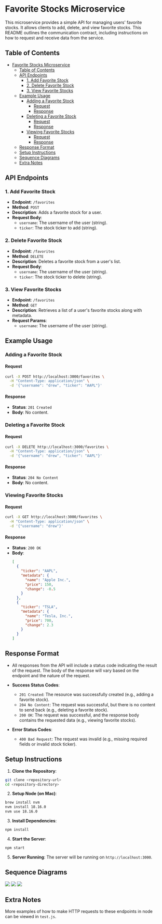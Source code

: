 # Favorite Stocks Microservice

This microservice provides a simple API for managing users' favorite stocks. It allows clients to add, delete, and view favorite stocks. This README outlines the communication contract, including instructions on how to request and receive data from the service.

## Table of Contents

- [Favorite Stocks Microservice](#favorite-stocks-microservice)
  - [Table of Contents](#table-of-contents)
  - [API Endpoints](#api-endpoints)
    - [1. Add Favorite Stock](#1-add-favorite-stock)
    - [2. Delete Favorite Stock](#2-delete-favorite-stock)
    - [3. View Favorite Stocks](#3-view-favorite-stocks)
  - [Example Usage](#example-usage)
    - [Adding a Favorite Stock](#adding-a-favorite-stock)
      - [Request](#request)
      - [Response](#response)
    - [Deleting a Favorite Stock](#deleting-a-favorite-stock)
      - [Request](#request-1)
      - [Response](#response-1)
    - [Viewing Favorite Stocks](#viewing-favorite-stocks)
      - [Request](#request-2)
      - [Response](#response-2)
  - [Response Format](#response-format)
  - [Setup Instructions](#setup-instructions)
  - [Sequence Diagrams](#sequence-diagrams)
  - [Extra Notes](#extra-notes)

## API Endpoints

### 1. Add Favorite Stock

- **Endpoint**: `/favorites`
- **Method**: `POST`
- **Description**: Adds a favorite stock for a user.
- **Request Body**:
  - `username`: The username of the user (string).
  - `ticker`: The stock ticker to add (string).

### 2. Delete Favorite Stock

- **Endpoint**: `/favorites`
- **Method**: `DELETE`
- **Description**: Deletes a favorite stock from a user's list.
- **Request Body**:
  - `username`: The username of the user (string).
  - `ticker`: The stock ticker to delete (string).

### 3. View Favorite Stocks

- **Endpoint**: `/favorites`
- **Method**: `GET`
- **Description**: Retrieves a list of a user's favorite stocks along with metadata.
- **Request Params**:
  - `username`: The username of the user (string).

## Example Usage

### Adding a Favorite Stock

#### Request

```bash
curl -X POST http://localhost:3000/favorites \
  -H "Content-Type: application/json" \
  -d '{"username": "drew", "ticker": "AAPL"}'
```

#### Response

- **Status**: `201 Created`
- **Body**: No content.

### Deleting a Favorite Stock

#### Request

```bash
curl -X DELETE http://localhost:3000/favorites \
  -H "Content-Type: application/json" \
  -d '{"username": "drew", "ticker": "AAPL"}'
```

#### Response

- **Status**: `204 No Content`
- **Body**: No content.

### Viewing Favorite Stocks

#### Request

```bash
curl -X GET http://localhost:3000/favorites \
  -H "Content-Type: application/json" \
  -d '{"username": "drew"}'
```

#### Response

- **Status**: `200 OK`
- **Body**:
  ```json
  [
    {
      "ticker": "AAPL",
      "metadata": {
        "name": "Apple Inc.",
        "price": 150,
        "change": -0.5
      }
    },
    {
      "ticker": "TSLA",
      "metadata": {
        "name": "Tesla, Inc.",
        "price": 700,
        "change": 2.3
      }
    }
  ]
  ```

## Response Format

- All responses from the API will include a status code indicating the result of the request. The body of the response will vary based on the endpoint and the nature of the request.

- **Success Status Codes**:

  - `201 Created`: The resource was successfully created (e.g., adding a favorite stock).
  - `204 No Content`: The request was successful, but there is no content to send back (e.g., deleting a favorite stock).
  - `200 OK`: The request was successful, and the response body contains the requested data (e.g., viewing favorite stocks).

- **Error Status Codes**:
  - `400 Bad Request`: The request was invalid (e.g., missing required fields or invalid stock ticker).

## Setup Instructions

1. **Clone the Repository**:

```bash
git clone <repository-url>
cd <repository-directory>
```

2. **Setup Node (on Mac)**:

```bash
brew install nvm
nvm install 18.16.0
nvm use 18.16.0
```

3. **Install Dependencies**:

```bash
npm install
```

4. **Start the Server**:

```bash
npm start
```

5. **Server Running**:
   The server will be running on `http://localhost:3000`.

## Sequence Diagrams

![](./diagrams/AddFavorites.png)
![](./diagrams/DeleteFavorites.png)
![](./diagrams/ListFavorites.png)

## Extra Notes

More examples of how to make HTTP requests to these endpoints in node can be viewed in `test.js`.
